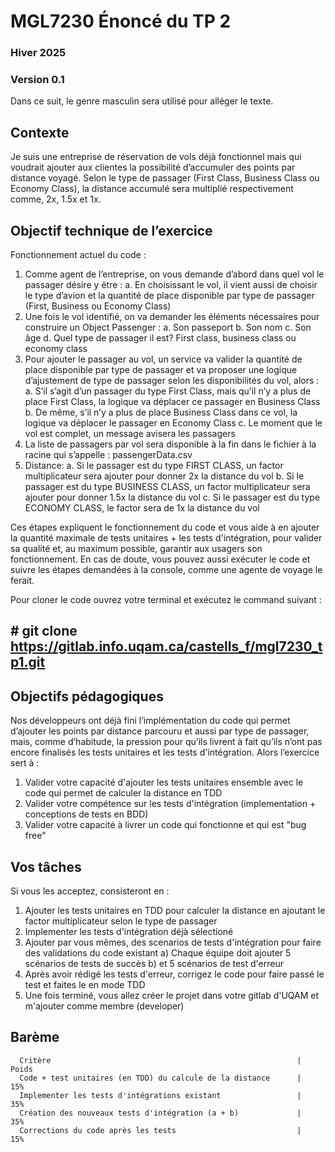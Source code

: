 # MGL7230 Énoncé du TP 2
### Hiver 2025
### Version 0.1

Dans ce suit, le genre masculin sera utilisé pour alléger le texte.

## Contexte
Je suis une entreprise de réservation de vols déjà fonctionnel mais qui voudrait ajouter aux clientes la possibilité d’accumuler des points par distance voyagé. Selon le type de passager (First Class, Business Class ou Economy Class), la distance accumulé sera multiplié respectivement comme, 2x, 1.5x et 1x.

## Objectif technique de l’exercice
Fonctionnement actuel du code :
1)	Comme agent de l’entreprise, on vous demande d’abord dans quel vol le passager désire y être :
      a.	En choisissant le vol, il vient aussi de choisir le type d’avion et la quantité de place disponible par type de passager (First, Business ou Economy Class)
2)	Une fois le vol identifié, on va demander les éléments nécessaires pour construire un Object Passenger :
      a.	Son passeport
      b.	Son nom
      c.	Son âge
      d.	Quel type de passager il est? First class, business class ou economy class
3)	Pour ajouter le passager au vol, un service va valider la quantité de place disponible par type de passager et va proposer une logique d’ajustement de type de passager selon les disponibilités du vol, alors :
      a.	S’il s’agit d’un passager du type First Class, mais qu’il n’y a plus de place First Class, la logique va déplacer ce passager en Business Class
      b.	De même, s’il n’y a plus de place Business Class dans ce vol, la logique va déplacer le passager en Economy Class
      c.	Le moment que le vol est complet, un message avisera les passagers
4)	La liste de passagers par vol sera disponible à la fin dans le fichier à la racine qui s’appelle : passengerData.csv
5)  Distance:
      a.    Si le passager est du type FIRST CLASS, un factor multiplicateur sera ajouter pour donner 2x la distance du vol
      b.    Si le passager est du type BUSINESS CLASS, un factor multiplicateur sera ajouter pour donner 1.5x la distance du vol
      c.    Si le passager est du type ECONOMY CLASS, le factor sera de 1x la distance du vol

Ces étapes expliquent le fonctionnement du code et vous aide à en ajouter la quantité maximale de tests unitaires + les tests d'intégration, pour valider sa qualité et, au maximum possible, garantir aux usagers son fonctionnement. 
En cas de doute, vous pouvez aussi exécuter le code et suivre les étapes demandées à la console, comme une agente de voyage le ferait.

Pour cloner le code ouvrez votre terminal et exécutez le command suivant :
##  # git clone https://gitlab.info.uqam.ca/castells_f/mgl7230_tp1.git

## Objectifs pédagogiques
Nos développeurs ont déjà fini l’implémentation du code qui permet d’ajouter les points par distance parcouru et aussi par type de passager, mais, comme d’habitude, la pression pour qu’ils livrent à fait qu’ils n’ont pas encore finalisés les tests unitaires et les tests d'intégration. Alors l’exercice sert à :

1)	Valider votre capacité d'ajouter les tests unitaires ensemble avec le code qui permet de calculer la distance en TDD
2)	Valider votre compétence sur les tests d'intégration (implementation + conceptions de tests en BDD)
3)	Valider votre capacité à livrer un code qui fonctionne et qui est "bug free"

## Vos tâches
Si vous les acceptez, consisteront en :
1)	Ajouter les tests unitaires en TDD pour calculer la distance en ajoutant le factor multiplicateur selon le type de passager
2)	Implementer les tests d'intégration déjà sélectioné
3)	Ajouter par vous mêmes, des scenarios de tests d'intégration pour faire des validations du code existant
   a) Chaque équipe doit ajouter 5 scénarios de tests de succès 
   b) et 5 scénarios de test d'erreur 
4)	Après avoir rédigé les tests d'erreur, corrigez le code pour faire passé le test et faites le en mode TDD
5)	Une fois terminé, vous allez créer le projet dans votre gitlab d'UQAM et m'ajouter comme membre (developer)

## Barème
      Critère	                                                    |   Poids
      Code + test unitaires (en TDD) du calcule de la distance      |   15%
      Implementer les tests d'intégrations existant                 |   35%
      Création des nouveaux tests d'intégration (a + b)             |   35%
      Corrections du code après les tests                           |   15%
